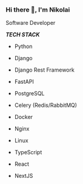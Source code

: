 ### Hi there 👋, I'm Nikolai
Software Developer

___TECH STACK___

* Python
* Django
* Django Rest Framework
* FastAPI
* PostgreSQL
* Celery (Redis/RabbitMQ)
* Docker
* Nginx
* Linux
  
* TypeScript
* React
* NextJS
